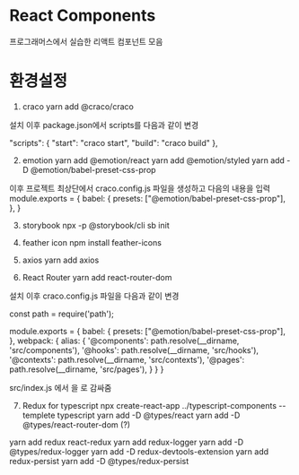 # React Components

프로그래머스에서 실습한 리액트 컴포넌트 모음

# 환경설정

1. craco
yarn add @craco/craco

설치 이후 package.json에서 scripts를 다음과 같이 변경

"scripts": {
    "start": "craco start",
    "build": "craco build"
},

2. emotion
yarn add @emotion/react
yarn add @emotion/styled
yarn add -D @emotion/babel-preset-css-prop

이후 프로젝트 최상단에서 craco.config.js 파일을 생성하고 다음의 내용을 입력
module.exports = {
    babel: {
        presets: ["@emotion/babel-preset-css-prop"],
    },
}

3. storybook
npx -p @storybook/cli sb init

4. feather icon
npm install feather-icons

5. axios
yarn add axios

6. React Router
yarn add react-router-dom

설치 이후 craco.config.js 파일을 다음과 같이 변경

const path = require('path');

module.exports = {
    babel: {
        presets: ["@emotion/babel-preset-css-prop"],
    },
    webpack: {
        alias:  {
            '@components':  path.resolve(__dirname, 'src/components'),
            '@hooks':  path.resolve(__dirname, 'src/hooks'),
            '@contexts':  path.resolve(__dirname, 'src/contexts'),
            '@pages':  path.resolve(__dirname, 'src/pages'),
        }
    }
} 

src/index.js 에서 <App />을 <BrowserRouter></BrowserRouter>로 감싸줌

7. Redux for typescript
npx create-react-app ../typescript-components --templete typescript
yarn add -D @types/react
yarn add -D @types/react-router-dom (?)

yarn add redux react-redux
yarn add redux-logger
yarn add -D @types/redux-logger
yarn add -D redux-devtools-extension
yarn add redux-persist
yarn add -D @types/redux-persist